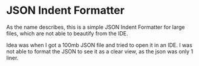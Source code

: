 # JSON Indent Formatter
As the name describes, this is a simple JSON Indent Formatter for large files, which are not able to beautify from the IDE.

Idea was when I got a 100mb JSON file and tried to open it in an IDE. I was not able to format the JSON to see it as a clear view, as the json was only 1 liner.